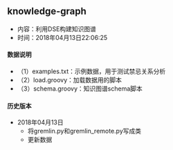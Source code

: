 ## knowledge-graph
- 内容：利用DSE构建知识图谱
- 时间：2018年04月13日22:06:25

#### 数据说明
- （1）examples.txt：示例数据，用于测试禁忌关系分析
- （2）load.groovy：加载数据用的脚本
- （3）schema.groovy：知识图谱schema脚本

#### 历史版本
- 2018年04月13日
    - 将gremlin.py和gremlin_remote.py写成类
    - 更新数据
